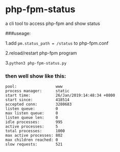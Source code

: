 # php-fpm-status
a cli tool to access php-fpm and show status

###useage:

1.add `pm.status_path = /status` to php-fpm.conf

2.reload/restart php-fpm program

3.`python3 php-fpm-status.py`
### then well show like this:
```
pool:                 www
process manager:      static
start time:           26/Jan/2019:14:48:34 +0800
start since:          418514
accepted conn:        3280683
listen queue:         0
max listen queue:     0
listen queue len:     0
idle processes:       995
active processes:     5
total processes:      1000
max active processes: 802
max children reached: 0
slow requests:        521
```
